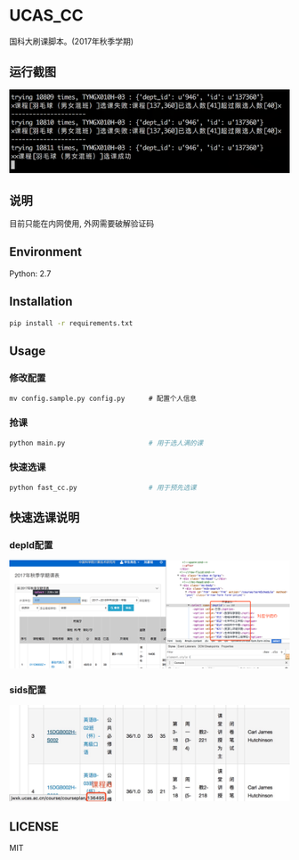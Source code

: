 # UCAS_CC
国科大刷课脚本。(2017年秋季学期)

## 运行截图
![](./screenshot.png)

## 说明
目前只能在内网使用, 外网需要破解验证码

## Environment
Python: 2.7

## Installation
``` sh
pip install -r requirements.txt
```

## Usage
### 修改配置
```
mv config.sample.py config.py      # 配置个人信息
```
### 抢课
``` sh
python main.py                     # 用于选人满的课
```
### 快速选课
``` sh
python fast_cc.py                  # 用于预先选课
```

## 快速选课说明
### depId配置
![](./note_deptId.png)
### sids配置
![](./note_sids.png)

## LICENSE
MIT